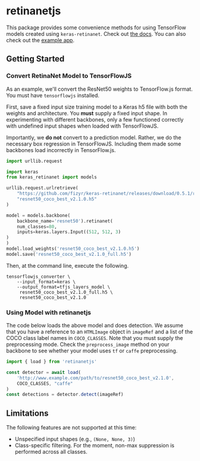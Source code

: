 # retinanetjs

This package provides some convenience methods for using TensorFlow models created using `keras-retinanet`. Check out [the docs](https://faustomorales.github.io/retinanetjs/). You can also check out the [example app](https://github.com/faustomorales/retinanetjs-example-app).

## Getting Started

### Convert RetinaNet Model to TensorFlowJS
As an example, we'll convert the ResNet50 weights to TensorFlow.js format. You must have `tensorflowjs` installed.

First, save a fixed input size training model to a Keras h5 file with both the weights and architecture. You **must** supply a fixed input shape. In experimenting with different backbones, only a few functioned correctly with undefined input shapes when loaded with TensorFlowJS.

Importantly, we **do not** convert to a prediction model. Rather, we do the necessary box regression in TensorFlowJS. Including them made some backbones load incorrectly in TensorFlow.js.

```python
import urllib.request

import keras
from keras_retinanet import models

urllib.request.urlretrieve(
    "https://github.com/fizyr/keras-retinanet/releases/download/0.5.1/resnet50_coco_best_v2.1.0.h5",
    "resnet50_coco_best_v2.1.0.h5"
)

model = models.backbone(
    backbone_name='resnet50').retinanet(
    num_classes=80,
    inputs=keras.layers.Input((512, 512, 3)
)
)
model.load_weights('resnet50_coco_best_v2.1.0.h5')
model.save('resnet50_coco_best_v2.1.0_full.h5')
```

Then, at the command line, execute the following.

```shell
tensorflowjs_converter \
    --input_format=keras \
    --output_format=tfjs_layers_model \
     resnet50_coco_best_v2.1.0_full.h5 \
     resnet50_coco_best_v2.1.0
```

### Using Model with retinanetjs
The code below loads the above model and does detection. We assume that you have a reference to an `HTMLImage` object in `imageRef` and a list of the COCO class label names in `COCO_CLASSES`. Note that you must supply the preprocessing mode. Check the `preprocess_image` method on your backbone to see whether your model uses `tf` or `caffe` preprocessing.

```javascript
import { load } from 'retinanetjs'

const detector = await load(
    'http://www.example.com/path/to/resnet50_coco_best_v2.1.0',
    COCO_CLASSES, "caffe"
)
const detections = detector.detect(imageRef)
```

## Limitations
The following features are not supported at this time:
- Unspecified input shapes (e.g., `(None, None, 3)`)
- Class-specific filtering. For the moment, non-max suppression is performed across all classes.